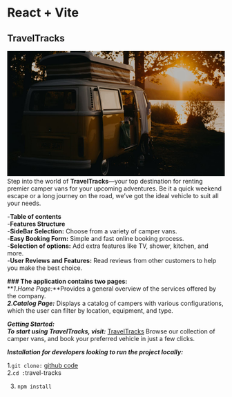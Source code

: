 # React + Vite

## TravelTracks<br/>

<img src=".../../src/assets/Picture-1.jpg" alt="Travel Tracks" wind="390" height="290"/><br/>
Step into the world of **TravelTracks**—your top destination for renting premier
camper vans for your upcoming adventures. Be it a quick weekend escape or a long
journey on the road, we’ve got the ideal vehicle to suit all your needs.

-**Table of сontents** <br/>-**Features Structure**<br/> -**SideBar Selection:**
Choose from a variety of camper vans.<br/> -**Easy Booking Form:** Simple and
fast online booking process.<br/> -**Selection of options:** Add extra features
like TV, shower, kitchen, and more.<br/> -**User Reviews and Features:** Read
reviews from other customers to help you make the best choice.<br/>

**### The application contains two pages:**<br/> **_1.Home Page:_**Provides a
general overview of the services offered by the company.<br/> **_2.Catalog
Page:_** Displays a catalog of campers with various configurations, which the
user can filter by location, equipment, and type.

**_Getting Started:_**<br/> **_To start using TravelTracks, visit:_**
[TravelTracks](https://travel-tracks-sepia.vercel.app/) Browse our collection of
camper vans, and book your preferred vehicle in just a few clicks.

**_Installation for developers looking to run the project locally:_**

1.`git clone:`
[github code](https://github.com/Olena457/travel-tracks.git)<br/> 2.`cd :`travel-tracks<br/>

3. `npm install`<br/>
